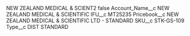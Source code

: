 <?xml version="1.0" encoding="UTF-8"?>
<CustomMetadata xmlns="http://soap.sforce.com/2006/04/metadata" xmlns:xsi="http://www.w3.org/2001/XMLSchema-instance" xmlns:xsd="http://www.w3.org/2001/XMLSchema">
    <label>NEW ZEALAND MEDICAL &amp; SCIENT2</label>
    <protected>false</protected>
    <values>
        <field>Account_Name__c</field>
        <value xsi:type="xsd:string">NEW ZEALAND MEDICAL &amp; SCIENTIFIC</value>
    </values>
    <values>
        <field>IFU__c</field>
        <value xsi:type="xsd:string">MT25235</value>
    </values>
    <values>
        <field>Pricebook__c</field>
        <value xsi:type="xsd:string">NEW ZEALAND MEDICAL &amp; SCIENTIFIC LTD - STANDARD</value>
    </values>
    <values>
        <field>SKU__c</field>
        <value xsi:type="xsd:string">STK-GS-109</value>
    </values>
    <values>
        <field>Type__c</field>
        <value xsi:type="xsd:string">DIST STANDARD</value>
    </values>
</CustomMetadata>
